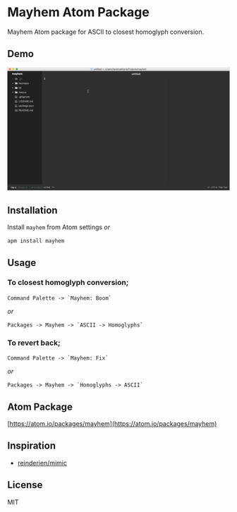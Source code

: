 # Mayhem Atom Package

Mayhem Atom package for ASCII to closest homoglyph conversion.


## Demo
![Mayhem Atom Package](./mayhem.gif?raw=true)


## Installation

Install `mayhem` from Atom settings *or*

    apm install mayhem


## Usage

### To closest homoglyph conversion;

    Command Palette -> `Mayhem: Boom`

*or*

    Packages -> Mayhem -> `ASCII -> Homoglyphs`


### To revert back;

    Command Palette -> `Mayhem: Fix`

*or*

    Packages -> Mayhem -> `Homoglyphs -> ASCII`


## Atom Package

[https://atom.io/packages/mayhem](https://atom.io/packages/mayhem)


## Inspiration
* [reinderien/mimic](https://github.com/reinderien/mimic)


## License

MIT
